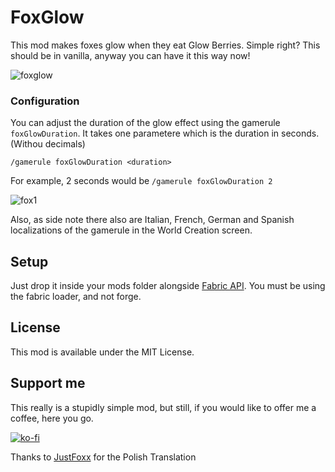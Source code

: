 # FoxGlow

This mod makes foxes glow when they eat Glow Berries. Simple right? This should be in vanilla, anyway you can have it this way now!

![foxglow](https://user-images.githubusercontent.com/29462910/152817376-40750e89-a189-4517-85f2-3a68552bb4ca.gif)


### Configuration
You can adjust the duration of the glow effect using the gamerule `foxGlowDuration`. It takes one parametere which is the duration in seconds. (Withou decimals)

`/gamerule foxGlowDuration <duration>`

For example, 2 seconds would be
`/gamerule foxGlowDuration 2`

![fox1](https://user-images.githubusercontent.com/29462910/152815217-8ca8abcf-2dfe-4c20-8235-84013a047c1e.png)

Also, as side note there also are Italian, French, German and Spanish localizations of the gamerule in the World Creation screen.

## Setup

Just drop it inside your mods folder alongside [Fabric API](https://www.curseforge.com/minecraft/mc-mods/fabric-api).
You must be using the fabric loader, and not forge.

## License

This mod is available under the MIT License.

## Support me
This really is a stupidly simple mod, but still, if you would like to offer me a coffee, here you go.

[![ko-fi](https://ko-fi.com/img/githubbutton_sm.svg)](https://ko-fi.com/S6S88307C)

Thanks to [JustFoxx](https://github.com/JustFoxx) for the Polish Translation 
